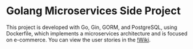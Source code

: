 # Golang Microservices Side Project
This project is developed with Go, Gin, GORM, and PostgreSQL, using Dockerfile, which implements a microservices architecture and is focused on e-commerce. You can view the user stories in the [!Wiki](https://github.com/emazou/go-microservices-sp/wiki/USER-STORIES).
